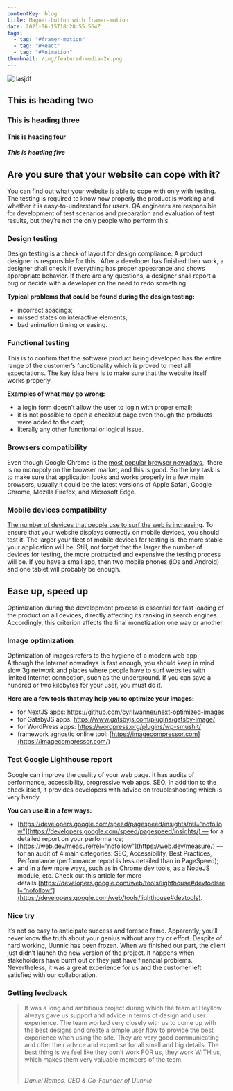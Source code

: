 ```yaml
---
contentKey: blog
title: Magnet-button with framer-motion
date: 2021-06-15T18:28:55.564Z
tags:
  - tag: "#framer-motion"
  - tag: "#React"
  - tag: "#Animation"
thumbnail: /img/featured-media-2x.png
---
```

![;lasjdf](/img/contact-bg.jpg ";lkajsdflkkjkas;ldf")

## This is heading two

### This is heading three

#### This is heading four

##### This is heading five

## Are you sure that your website can cope with it? 

You can find out what your website is able to cope with only with testing. The testing is required to know how properly the product is working and whether it is easy-to-understand for users. QA engineers are responsible for development of test scenarios and preparation and evaluation of test results, but they’re not the only people who perform this. 

### Design testing

Design testing is a check of layout for design compliance. A product designer is responsible for this.  After a developer has finished their work, a designer shall check if everything has proper appearance and shows appropriate behavior. If there are any questions, a designer shall report a bug or decide with a developer on the need to redo something. 

**Typical problems that could be found during the design testing:**

* incorrect spacings; 
* missed states on interactive elements;
* bad animation timing or easing.

### Functional testing

This is to confirm that the software product being developed has the entire range of the customer’s functionality which is proved to meet all expectations. The key idea here is to make sure that the website itself works properly.

**Examples of what may go wrong:**

* a login form doesn’t allow the user to login with proper email;
* it is not possible to open a checkout page even though the products were added to the cart;
* literally any other functional or logical issue.

### Browsers compatibility

Even though Google Chrome is the [most popular browser nowadays](https://gs.statcounter.com/browser-market-share),  there is no monopoly on the browser market, and this is good. So the key task is to make sure that application looks and works properly in a few main browsers, usually it could be the latest versions of Apple Safari, Google Chrome, Mozilla Firefox, and Microsoft Edge. 

<!--StartFragment-->

### Mobile devices compatibility

[The number of devices that people use to surf the web is increasing](http://%3Ca%20href%3D%22https//www.broadbandsearch.net/blog/mobile-desktop-internet-usage-statistics%22rel=%22nofollow%22%3EGoogle%3C/a%3E). To ensure that your website displays correctly on mobile devices, you should test it. The larger your fleet of mobile devices for testing is, the more stable your application will be. Still, not forget that the larger the number of devices for testing, the more protracted and expensive the testing process will be. If you have a small app, then two mobile phones (iOs and Android) and one tablet will probably be enough.

<!--EndFragment-->

## Ease up, speed up

Optimization during the development process is essential for fast loading of the product on all devices, directly affecting its ranking in search engines. Accordingly, this criterion affects the final monetization one way or another.

<!--StartFragment-->

### Image optimization

Optimization of images refers to the hygiene of a modern web app. Although the Internet nowadays is fast enough, you should keep in mind slow 3g network and places where people have to surf websites with limited Internet connection, such as the underground. If you can save a hundred or two kilobytes for your user, you must do it.

**Here are a few tools that may help you to optimize your images:**

* for NextJS apps: <https://github.com/cyrilwanner/next-optimized-images>
* for GatsbyJS apps: <https://www.gatsbyjs.com/plugins/gatsby-image/>
* for WordPress apps: <https://wordpress.org/plugins/wp-smushit/>
* framework agnostic online tool: [https://imagecompressor.com](https://imagecompressor.com/)

<!--EndFragment-->

<!--StartFragment-->

### Test Google Lighthouse report

Google can improve the quality of your web page. It has audits of performance, accessibility, progressive web apps, SEO. In addition to the check itself, it provides developers with advice on troubleshooting which is very handy.

**You can use it in a few ways:**

* [https://developers.google.com/speed/pagespeed/insights/rel=”nofollow”](https://developers.google.com/speed/pagespeed/insights/) — for a detailed report on your performance;
* [https://web.dev/measure/rel=”nofollow”](https://web.dev/measure/) — for an audit of 4 main categories: SEO, Accessibility, Best Practices, Performance (performance report is less detailed than in PageSpeed);
* and in a few more ways, such as in Chrome dev tools, as a NodeJS module, etc. Check out this article for more details [https://developers.google.com/web/tools/lighthouse#devtoolsrel=”nofollow”](https://developers.google.com/web/tools/lighthouse#devtools).

<!--EndFragment-->

<!--StartFragment-->

### Nice try

It’s not so easy to anticipate success and foresee fame. Apparently, you’ll never know the truth about your genius without any try or effort. Despite of hard working, Uunnic has been frozen. When we finished our part, the client just didn’t launch the new version of the project. It happens when stakeholders have burnt out or they just have financial problems. Nevertheless, it was a great experience for us and the customer left satisfied with our collaboration.

### Getting feedback

> It was a long and ambitious project during which the team at Heyllow always gave us support and advice in terms of design and user experience. The team worked very closely with us to come up with the best designs and create a simple user flow to provide the best experience when using the site. They are very good communicating and offer their advice and expertise for all small and big details. The best thing is we feel like they don’t work FOR us, they work WITH us, which makes them very valuable members of the team.
>
> \
> *Daniel Ramos, CEO & Co-Founder of Uunnic*

<!--EndFragment-->